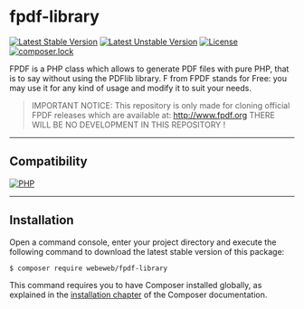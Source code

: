 fpdf-library
============

[![Latest Stable Version](https://img.shields.io/packagist/v/webeweb/fpdf-library.svg?style=flat-square)](https://packagist.org/packages/webeweb/fpdf-library)
[![Latest Unstable Version](https://img.shields.io/packagist/vpre/webeweb/fpdf-library.svg?style=flat-square)](https://packagist.org/packages/webeweb/fpdf-library)
[![License](https://img.shields.io/packagist/l/webeweb/fpdf-library.svg?style=flat-square)](https://packagist.org/packages/webeweb/fpdf-library)
[![composer.lock](https://img.shields.io/badge/.lock-uncommited-important.svg?style=flat-square)](https://packagist.org/packages/webeweb/fpdf-library)

FPDF is a PHP class which allows to generate PDF files with pure PHP, that is to
say without using the PDFlib library. F from FPDF stands for Free: you may use
it for any kind of usage and modify it to suit your needs.

> IMPORTANT NOTICE: This repository is only made for cloning official FPDF
> releases which are available at: http://www.fpdf.org THERE WILL BE NO
> DEVELOPMENT IN THIS REPOSITORY !

---

## Compatibility

[![PHP](https://img.shields.io/packagist/php-v/webeweb/fpdf-library.svg?style=flat-square)](http://php.net)

---

## Installation

Open a command console, enter your project directory and execute the following
command to download the latest stable version of this package:

```bash
$ composer require webeweb/fpdf-library
```

This command requires you to have Composer installed globally, as explained in
the [installation chapter](https://getcomposer.org/doc/00-intro.md) of the
Composer documentation.
